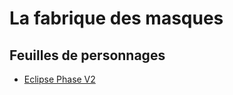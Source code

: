 # La fabrique des masques

## Feuilles de personnages
* [Eclipse Phase V2](https://masques.ltd/aides-de-jeu/feuilles-de-personnage/eclipse-phase)